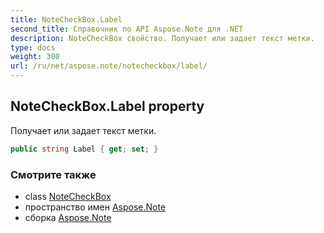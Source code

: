```yaml
---
title: NoteCheckBox.Label
second_title: Справочник по API Aspose.Note для .NET
description: NoteCheckBox свойство. Получает или задает текст метки.
type: docs
weight: 300
url: /ru/net/aspose.note/notecheckbox/label/
---
```

## NoteCheckBox.Label property

Получает или задает текст метки.

```csharp
public string Label { get; set; }
```

### Смотрите также

* class [NoteCheckBox](../)
* пространство имен [Aspose.Note](../../notecheckbox/)
* сборка [Aspose.Note](../../../)


